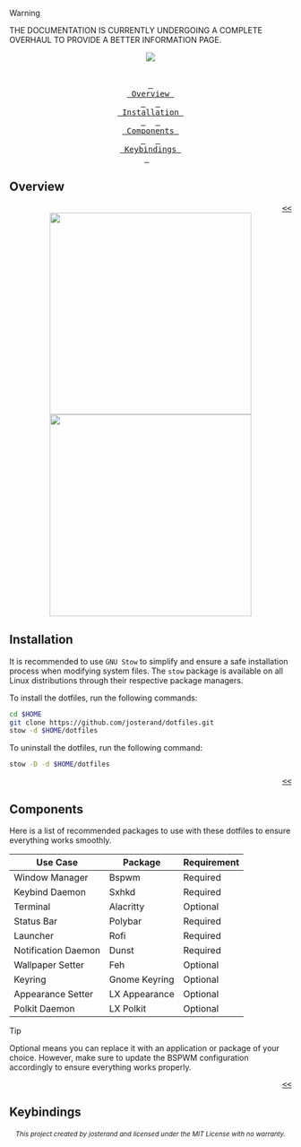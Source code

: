 > [!WARNING]
> THE DOCUMENTATION IS CURRENTLY UNDERGOING A COMPLETE OVERHAUL TO PROVIDE A BETTER INFORMATION PAGE.

<div align="center">
    <img src="https://raw.githubusercontent.com/josterand/assets/refs/heads/main/dotfiles/Embeds/main-banner.png">
</div>

<br>
<br>

<div align="center">
    <a href="#overview"><kbd> <br> Overview <br> </kbd></a>&ensp;&ensp;
    <a href="#installation"><kbd> <br> Installation <br> </kbd></a>&ensp;&ensp;
    <a href="#components"><kbd> <br> Components <br> </kbd></a>&ensp;&ensp;
    <a href="#keybindings"><kbd> <br> Keybindings <br> </kbd></a>&ensp;&ensp;
</div>

<!-- <div align="center">
    <img src="https://img.shields.io/badge/Linux-grey?style=for-the-badge&label=Platform&labelColor=232323&color=1e1e1e">
    <img src="https://img.shields.io/github/license/josterand/dotfiles?style=for-the-badge&label=License&labelColor=232323&color=1e1e1e">
    <img src="https://img.shields.io/github/repo-size/josterand/dotfiles?style=for-the-badge&label=Repo%20Size&labelColor=232323&color=1e1e1e">
    <img src="https://img.shields.io/github/last-commit/josterand/dotfiles?style=for-the-badge&label=Last%20Commit&labelColor=232323&color=1e1e1e">
</div> -->

## Overview

<div align="right">
    <a href="#overview"><kbd><<</kbd></a>
</div>

<div align="center">
    <img src="https://raw.githubusercontent.com/josterand/assets/refs/heads/main/dotfiles/showcase.png" width=360>
    <img src="https://raw.githubusercontent.com/josterand/assets/refs/heads/main/dotfiles/showcase.png" width=360>
</div>

## Installation

It is recommended to use `GNU Stow` to simplify and ensure a safe installation process when modifying system files. The `stow` package is available on all Linux distributions through their respective package managers.

To install the dotfiles, run the following commands:

```bash
cd $HOME
git clone https://github.com/josterand/dotfiles.git
stow -d $HOME/dotfiles
```

To uninstall the dotfiles, run the following command:

```bash
stow -D -d $HOME/dotfiles
```

<div align="right">
    <a href="#overview"><kbd><<</kbd></a>
</div>

## Components

Here is a list of recommended packages to use with these dotfiles to ensure everything works smoothly.

| Use Case            | Package       | Requirement |
| ------------------- | ------------- | ----------- |
| Window Manager      | Bspwm         | Required    |
| Keybind Daemon      | Sxhkd         | Required    |
| Terminal            | Alacritty     | Optional    |
| Status Bar          | Polybar       | Required    |
| Launcher            | Rofi          | Required    |
| Notification Daemon | Dunst         | Required    |
| Wallpaper Setter    | Feh           | Optional    |
| Keyring             | Gnome Keyring | Optional    |
| Appearance Setter   | LX Appearance | Optional    |
| Polkit Daemon       | LX Polkit     | Optional    |

> [!TIP]
> Optional means you can replace it with an application or package of your choice. However, make sure to update the BSPWM configuration accordingly to ensure everything works properly.

<div align="right">
    <a href="#overview"><kbd><<</kbd></a>
</div>

## Keybindings

###### _<div align="center"><sub>This project created by josterand and licensed under the MIT License with no warranty.</sub></div>_
